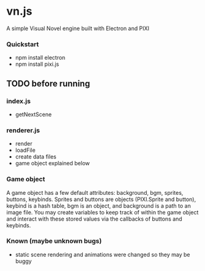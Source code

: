 # vn.js
A simple Visual Novel engine built with Electron and PIXI

### Quickstart
- npm install electron
- npm install pixi.js

## TODO before running
### index.js
- getNextScene
  
### renderer.js
- render
- loadFile
- create data files
- game object explained below


### Game object
A game object has a few default attributes: background, bgm, sprites, buttons, keybinds. Sprites and buttons are objects (PIXI.Sprite and button), keybind is a hash table, bgm is an object, and background is a path to an image file. You may create variables to keep track of within the game object and interact with these stored values via the callbacks of buttons and keybinds.

### Known (maybe unknown bugs)
- static scene rendering and animations were changed so they may be buggy
